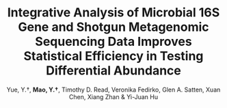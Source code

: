 ---
title: "Integrative Analysis of Microbial 16S Gene and Shotgun Metagenomic Sequencing Data Improves Statistical Efficiency in Testing Differential Abundance"
collection: publications
permalink: /publication/2025_JASA_integrative
author: Yue, Y.†, <strong>Mao, Y.†</strong>, Timothy D. Read, Veronika Fedirko, Glen A. Satten, Xuan Chen, Xiang Zhan & Yi-Juan Hu
conf: "<strong>Journal of the American Statistical Association, to appear</strong>"
year: 2025
paperurl: https://www.tandfonline.com/doi/full/10.1080/01621459.2025.2516205
note: "(†: co-first authors)"
additional: true
---